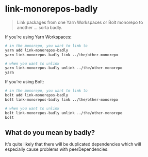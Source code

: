 # link-monorepos-badly

> Link packages from one Yarn Workspaces or Bolt monorepo to another ... sorta badly.

If you're using Yarn Workspaces:

```bash
# in the monorepo, you want to link to
yarn add link-monorepos-badly
yarn link-monorepos-badly link ../the/other-monorepo

# when you want to unlink
yarn link-monorepos-badly unlink ../the/other-monorepo
yarn
```

If you're using Bolt:

```bash
# in the monorepo, you want to link to
bolt add link-monorepos-badly
bolt link-monorepos-badly link ../the/other-monorepo

# when you want to unlink
bolt link-monorepos-badly unlink ../the/other-monorepo
bolt
```

## What do you mean by badly?

It's quite likely that there will be duplicated dependencies which will especially cause problems with peerDependencies.
